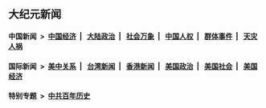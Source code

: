 ## 大纪元新闻

#### 中国新闻 &nbsp;>&nbsp; [中国经济](indexes/ncid283/README.md?12011645) &nbsp;| &nbsp; [大陆政治](indexes/ncid277/README.md?12011645) &nbsp;| &nbsp; [社会万象](indexes/ncid282/README.md?12011645) &nbsp;| &nbsp; [中国人权](indexes/ncid278/README.md?12011645) &nbsp;| &nbsp; [群体事件](indexes/ncid279/README.md?12011645) &nbsp;| &nbsp; [天灾人祸](indexes/ncid280/README.md?12011645)

#### 国际新闻 &nbsp;>&nbsp; [美中关系](indexes/nf1412576/README.md?12011645) &nbsp;| &nbsp; [台湾新闻](indexes/ncid1349361/README.md?12011645) &nbsp;| &nbsp; [香港新闻](indexes/ncid1349362/README.md?12011645) &nbsp;| &nbsp; [美国政治](indexes/ncid1078159/README.md?12011645) &nbsp;| &nbsp; [美国社会](indexes/ncid1078160/README.md?12011645) &nbsp;| &nbsp; [美国经济](indexes/ncid1078158/README.md?12011645)

#### 特别专题 &nbsp;>&nbsp; [中共百年历史](https://github.com/epoch-news/epoch-special/blob/master/README.md?12011645)  

